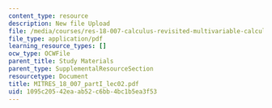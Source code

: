 ```yaml
---
content_type: resource
description: New file Upload
file: /media/courses/res-18-007-calculus-revisited-multivariable-calculus-fall-2011/1095c20542eaab52c6bb4bc1b5ea3f53_MITRES_18_007_partI_lec02.pdf
file_type: application/pdf
learning_resource_types: []
ocw_type: OCWFile
parent_title: Study Materials
parent_type: SupplementalResourceSection
resourcetype: Document
title: MITRES_18_007_partI_lec02.pdf
uid: 1095c205-42ea-ab52-c6bb-4bc1b5ea3f53
---
```

